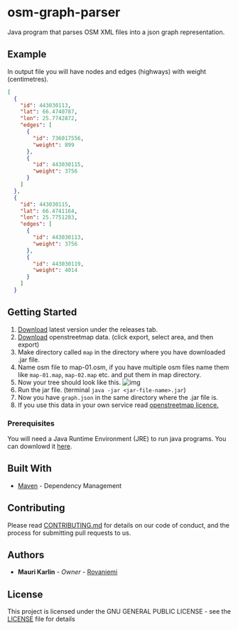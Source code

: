 # osm-graph-parser
Java program that parses OSM XML files into a json graph representation. 

## Example

In output file you will have nodes and edges (highways) with weight (centimetres).
```json
[
  {
    "id": 443030113,
    "lat": 66.4740787,
    "lon": 25.7742872,
    "edges": [
      {
        "id": 736017556,
        "weight": 899
      },
      {
        "id": 443030115,
        "weight": 3756
      }
    ]
  },
  {
    "id": 443030115,
    "lat": 66.4741164,
    "lon": 25.7751283,
    "edges": [
      {
        "id": 443030113,
        "weight": 3756
      },
      {
        "id": 443030119,
        "weight": 4014
      }
    ]
  }
```

## Getting Started

1. [Download](https://github.com/rovaniemi/osm-graph-parser/releases) latest version under the releases tab.
2. [Download](https://www.openstreetmap.org/) openstreetmap data. (click export, select area, and then export)
3. Make directory called `map` in the directory where you have downloaded .jar file.
4. Name osm file to map-01.osm, if you have multiple osm files name them like `map-01.map`, `map-02.map` etc. and put them in map directory.
5. Now your tree should look like this. ![img](http://imgur.com/ntvFUQN.png)
6. Run the jar file. (terminal `java -jar <jar-file-name>.jar`)
7. Now you have `graph.json` in the same directory where the .jar file is.
8. If you use this data in your own service read [openstreetmap licence.](https://opendatacommons.org/licenses/odbl/1.0/)


### Prerequisites

You will need a Java Runtime Environment (JRE) to run java programs. You can downlowd it [here](http://www.oracle.com/technetwork/java/javase/downloads/jre8-downloads-2133155.html).

## Built With

* [Maven](https://maven.apache.org/) - Dependency Management

## Contributing

Please read [CONTRIBUTING.md](contributing.md) for details on our code of conduct, and the process for submitting pull requests to us.

## Authors

* **Mauri Karlin** - *Owner* - [Rovaniemi](https://github.com/Rovaniemi)

## License

This project is licensed under the GNU GENERAL PUBLIC LICENSE - see the [LICENSE](LICENSE) file for details